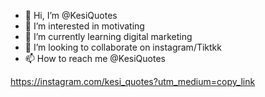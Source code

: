 - 👋 Hi, I’m @KesiQuotes
- 👀 I’m interested in motivating
- 🌱 I’m currently learning digital marketing 
- 💞️ I’m looking to collaborate on instagram/Tiktkk
- 📫 How to reach me @KesiQuotes

<!---
KesiQuotes/KesiQuotes is a ✨ special ✨ repository because its `README.md` (this file) appears on your GitHub profile.
You can click the Preview link to take a look at your changes.
---> 
https://instagram.com/kesi_quotes?utm_medium=copy_link
